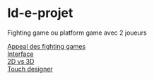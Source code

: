 # Id-e-projet

Fighting game ou platform game avec 2 joueurs


[Appeal des fighting games](https://www.youtube.com/watch?v=UT2pDl-lKX8)\
[Interface](https://www.bing.com/images/search?view=detailV2&ccid=kLHjASd4&id=55214132FDC13C97BC2815A30BAEAC4A0B50DEB7&thid=OIP.kLHjASd4vV1KJv4eHrJHZgHaEK&mediaurl=https%3a%2f%2fmiro.medium.com%2fmax%2f7680%2f1*dxsgVwUfaYHy7lm_Ydu2Zw.jpeg&cdnurl=https%3a%2f%2fth.bing.com%2fth%2fid%2fR.90b1e3012778bd5d4a26fe1e1eb24766%3frik%3dt95QC0qsrgujFQ%26pid%3dImgRaw%26r%3d0&exph=2160&expw=3840&q=fighting+game&simid=608032503303725325&FORM=IRPRST&ck=72A522AD2E8F9184489500B91068A77D&selectedIndex=9&ajaxhist=0&ajaxserp=0)\
[2D vs 3D](https://www.youtube.com/watch?v=F_oVEuU38hM)\
[ Touch designer](https://youtu.be/NRhDpDxTsLA)
 
